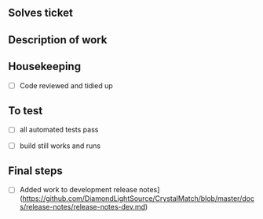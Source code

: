 Solves ticket
-------------

Description of work
-------------------

Housekeeping
------------
- [ ] Code reviewed and tidied up

To test
-------
- [ ] all automated tests pass
- [ ] build still works and runs


Final steps
-----------
- [ ] Added work to development release notes](https://github.com/DiamondLightSource/CrystalMatch/blob/master/docs/release-notes/release-notes-dev.md)